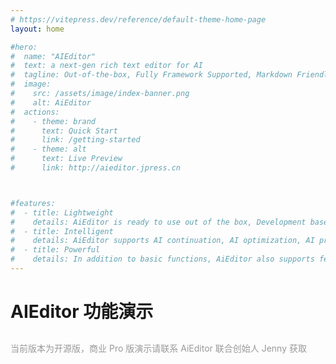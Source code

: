 ```yaml
---
# https://vitepress.dev/reference/default-theme-home-page
layout: home

#hero:
#  name: "AIEditor"
#  text: a next-gen rich text editor for AI
#  tagline: Out-of-the-box, Fully Framework Supported, Markdown Friendly
#  image:
#    src: /assets/image/index-banner.png
#    alt: AiEditor
#  actions:
#    - theme: brand
#      text: Quick Start
#      link: /getting-started
#    - theme: alt
#      text: Live Preview
#      link: http://aieditor.jpress.cn



#features:
#  - title: Lightweight
#    details: AiEditor is ready to use out of the box, Development based on Web Components, and does not depend on any rendering framework such as VUE, React or Angular, making it compatible with almost any framework.
#  - title: Intelligent
#    details: AiEditor supports AI continuation, AI optimization, AI proofreading, AI translation, and custom AI menus with their respective Prompts. It supports integration with models like ChatGPT, Spark and private LLMs.
#  - title: Powerful
#    details: In addition to basic functions, AiEditor also supports features that many top editors do not have, such as format painting, merging and unmerging of cells, light and dark themes, mobile adaptation, and more.
---
```



<div class="demo-content">

# AIEditor 功能演示

<div style="margin: 30px 0 40px;color: #999">

当前版本为开源版，商业 Pro 版演示请联系 AiEditor 联合创始人 Jenny 获取

</div>



<div style="display: flex;justify-content: center;">
<MyEditor lang="zh" />
</div>

</div>

